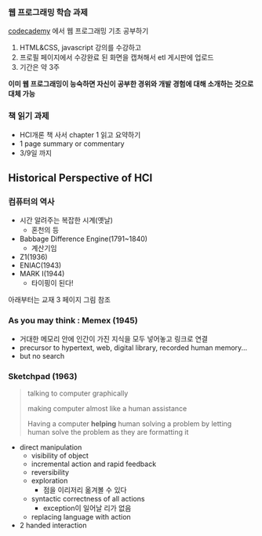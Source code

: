 ### 웹 프로그래밍 학습 과제

[codecademy](http://codecademy.com) 에서 웹 프로그래밍 기초 공부하기

1. HTML&CSS, javascript 강의를 수강하고
1. 프로필 페이지에서 수강완료 된 화면을 캡쳐해서 etl 게시판에 업로드
1. 기간은 약 3주

**이미 웹 프로그래밍이 능숙하면 자신이 공부한 경위와 개발 경험에 대해 소개하는 것으로 대체 가능**

### 책 읽기 과제

* HCI개론 책 사서 chapter 1 읽고 요약하기
* 1 page summary or commentary
* 3/9일 까지

## Historical Perspective of HCI

### 컴퓨터의 역사

* 시간 알려주는 복잡한 시계(옛날)
    * 혼천의 등
* Babbage Difference Engine(1791~1840)
    * 계산기임
* Z1(1936)
* ENIAC(1943)
* MARK I(1944)
    * 타이핑이 된다!


아래부터는 교재 3 페이지 그림 참조

### As you may think : Memex (1945)

* 거대한 메모리 안에 인간이 가진 지식을 모두 넣어놓고 링크로 연결
* precursor to hypertext, web, digital library, recorded human memory...
* but no search

### Sketchpad (1963)

> talking to computer graphically
>  
> making computer almost like a human assistance
>  
> Having a computer **helping** human solving a problem by letting human solve the problem as they are formatting it

* direct manipulation
    * visibility of object
    * incremental action and rapid feedback
    * reversibility
    * exploration
        * 점을 이리저리 옮겨볼 수 있다
    * syntactic correctness of all actions
        * exception이 일어날 리가 없음
    * replacing language with action
* 2 handed interaction
